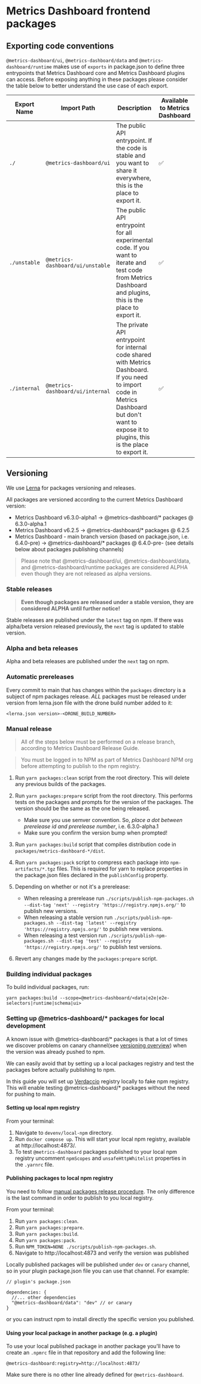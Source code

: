 # Metrics Dashboard frontend packages

## Exporting code conventions

`@metrics-dashboard/ui`, `@metrics-dashboard/data` and `@metrics-dashboard/runtime` makes use of `exports` in package.json to define three entrypoints that Metrics Dashboard core and Metrics Dashboard plugins can access. Before exposing anything in these packages please consider the table below to better understand the use case of each export.

| Export Name  | Import Path            | Description                                                                                                                                                                     | Available to Metrics Dashboard | Available to plugins |
| ------------ | ---------------------- | ------------------------------------------------------------------------------------------------------------------------------------------------------------------------------- | -------------------- | -------------------- |
| `./`         | `@metrics-dashboard/ui`          | The public API entrypoint. If the code is stable and you want to share it everywhere, this is the place to export it.                                                           | ✅                   | ✅                   |
| `./unstable` | `@metrics-dashboard/ui/unstable` | The public API entrypoint for all experimental code. If you want to iterate and test code from Metrics Dashboard and plugins, this is the place to export it.                             | ✅                   | ✅                   |
| `./internal` | `@metrics-dashboard/ui/internal` | The private API entrypoint for internal code shared with Metrics Dashboard. If you need to import code in Metrics Dashboard but don't want to expose it to plugins, this is the place to export it. | ✅                   | ❌                   |

## Versioning

We use [Lerna](https://github.com/lerna/lerna) for packages versioning and releases.

All packages are versioned according to the current Metrics Dashboard version:

- Metrics Dashboard v6.3.0-alpha1 -> @metrics-dashboard/\* packages @ 6.3.0-alpha.1
- Metrics Dashboard v6.2.5 -> @metrics-dashboard/\* packages @ 6.2.5
- Metrics Dashboard - main branch version (based on package.json, i.e. 6.4.0-pre) -> @metrics-dashboard/\* packages @ 6.4.0-pre-<COMMIT-SHA> (see details below about packages publishing channels)

> Please note that @metrics-dashboard/ui, @metrics-dashboard/data, and @metrics-dashboard/runtime packages are considered ALPHA even though they are not released as alpha versions.

### Stable releases

> **Even though packages are released under a stable version, they are considered ALPHA until further notice!**

Stable releases are published under the `latest` tag on npm. If there was alpha/beta version released previously, the `next` tag is updated to stable version.

### Alpha and beta releases

Alpha and beta releases are published under the `next` tag on npm.

### Automatic prereleases

Every commit to main that has changes within the `packages` directory is a subject of npm packages release. _ALL_ packages must be released under version from lerna.json file with the drone build number added to it:

```
<lerna.json version>-<DRONE_BUILD_NUMBER>
```

### Manual release

> All of the steps below must be performed on a release branch, according to Metrics Dashboard Release Guide.

> You must be logged in to NPM as part of Metrics Dashboard NPM org before attempting to publish to the npm registry.

1. Run `yarn packages:clean` script from the root directory. This will delete any previous builds of the packages.
2. Run `yarn packages:prepare` script from the root directory. This performs tests on the packages and prompts for the version of the packages. The version should be the same as the one being released.
   - Make sure you use semver convention. So, _place a dot between prerelease id and prerelease number_, i.e. 6.3.0-alpha.1
   - Make sure you confirm the version bump when prompted!
3. Run `yarn packages:build` script that compiles distribution code in `packages/metrics-dashboard-*/dist`.
4. Run `yarn packages:pack` script to compress each package into `npm-artifacts/*.tgz` files. This is required for yarn to replace properties in the package.json files declared in the `publishConfig` property.
5. Depending on whether or not it's a prerelease:
   - When releasing a prerelease run `./scripts/publish-npm-packages.sh --dist-tag 'next' --registry 'https://registry.npmjs.org/'` to publish new versions.
   - When releasing a stable version run `./scripts/publish-npm-packages.sh --dist-tag 'latest' --registry 'https://registry.npmjs.org/'` to publish new versions.
   - When releasing a test version run `./scripts/publish-npm-packages.sh --dist-tag 'test' --registry 'https://registry.npmjs.org/'` to publish test versions.

6. Revert any changes made by the `packages:prepare` script.

### Building individual packages

To build individual packages, run:

```
yarn packages:build --scope=@metrics-dashboard/<data|e2e|e2e-selectors|runtime|schema|ui>
```

### Setting up @metrics-dashboard/\* packages for local development

A known issue with @metrics-dashboard/\* packages is that a lot of times we discover problems on canary channel(see [versioning overview](#Versioning)) when the version was already pushed to npm.

We can easily avoid that by setting up a local packages registry and test the packages before actually publishing to npm.

In this guide you will set up [Verdaccio](https://verdaccio.org/) registry locally to fake npm registry. This will enable testing @metrics-dashboard/\* packages without the need for pushing to main.

#### Setting up local npm registry

From your terminal:

1. Navigate to `devenv/local-npm` directory.
2. Run `docker compose up`. This will start your local npm registry, available at http://localhost:4873/.
3. To test `@metrics-dashboard` packages published to your local npm registry uncomment `npmScopes` and `unsafeHttpWhitelist` properties in the `.yarnrc` file.

#### Publishing packages to local npm registry

You need to follow [manual packages release procedure](#manual-release). The only difference is the last command in order to publish to you local registry.

From your terminal:

1. Run `yarn packages:clean`.
2. Run `yarn packages:prepare`.
3. Run `yarn packages:build`.
4. Run `yarn packages:pack`.
5. Run `NPM_TOKEN=NONE ./scripts/publish-npm-packages.sh`.
6. Navigate to http://localhost:4873 and verify the version was published

Locally published packages will be published under `dev` or `canary` channel, so in your plugin package.json file you can use that channel. For example:

```
// plugin's package.json

dependencies: {
  //... other dependencies
  "@metrics-dashboard/data": "dev" // or canary
}
```

or you can instruct npm to install directly the specific version you published.

#### Using your local package in another package (e.g. a plugin)

To use your local published package in another package you'll have to create an `.npmrc` file in that repository and add the following line:

```
@metrics-dashboard:registry=http://localhost:4873/
```

Make sure there is no other line already defined for `@metrics-dashboard`.
